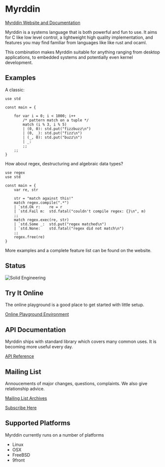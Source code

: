 # Myrddin
[Myrddin Website and Documentation](https://myrlang.org/)

Myrddin is a systems language that is both powerful and fun to use.
It aims for C like low level control, a lightweight high quality implementation,
and features you may find familiar from languages like like rust and ocaml.

This combination makes Myrddin suitable for anything ranging from desktop
applications, to embedded systems and potentially even kernel development.

## Examples
A classic:

```
use std

const main = {

	for var i = 0; i < 1000; i++
		/* pattern match on a tuple */
		match (i % 3, i % 5)
		| (0, 0): std.put("fizzbuzz\n")
		| (0, _): std.put("fizz\n")
		| (_, 0): std.put("buzz\n")
		| _:
		;;
	;;
}
```

How about regex, destructuring and algebraic data types?

```
use regex
use std

const main = {
	var re, str

	str = "match against this!"
	match regex.compile(".*")
	| `std.Ok r:	re = r
	| `std.Fail m:	std.fatal("couldn't compile regex: {}\n", m)
	;;
	match regex.exec(re, str)
	| `std.Some _:  std.put("regex matched\n")
	| `std.None:	std.fatal("regex did not match\n")
	;;
	regex.free(re)
}
```

More examples and a complete feature list can be found on the website.

## Status
![Solid Engineering](https://myrlang.org/tacoma-narrows.jpg "Solid Engineering")


## Try It Online
The online playground is a good place to get started with little setup.

[Online Playground Environment](https://myrlang.org/playground)

## API Documentation
Myrddin ships with standard library which covers many common uses. It is becoming
more useful every day.

[API Reference](https://myrlang.org/doc/)

## Mailing List
Annoucements of major changes, questions, complaints. We also give relationship advice.

[Mailing List Archives](http://eigenstate.org/archive/myrddin-dev/)

[Subscribe Here](https://myrlang.org/list-subscribe)

## Supported Platforms
Myrddin currently runs on a number of platforms

- Linux
- OSX
- FreeBSD
- 9front

